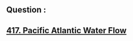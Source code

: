 ## Question : 
<h2> <a href="https://leetcode.com/problems/pacific-atlantic-water-flow/">417. Pacific Atlantic Water Flow</a>
